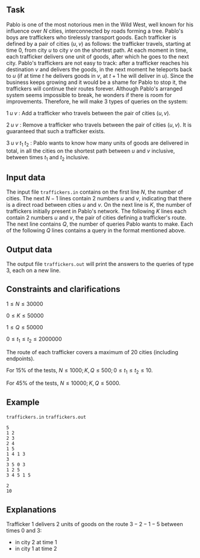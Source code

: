 ## Task

Pablo is one of the most notorious men in the Wild West, well known for his influence over $N$ cities, interconnected by roads forming a tree. Pablo's boys are traffickers who tirelessly transport goods. Each trafficker is defined by a pair of cities $(u, v)$ as follows: the trafficker travels, starting at time $0$, from city $u$ to city $v$ on the shortest path. At each moment in time, each trafficker delivers one unit of goods, after which he goes to the next city. Pablo's traffickers are not easy to track: after a trafficker reaches his destination $v$ and delivers the goods, in the next moment he teleports back to $u$ (if at time $t$ he delivers goods in $v$, at $t + 1$ he will deliver in $u$). Since the business keeps growing and it would be a shame for Pablo to stop it, the traffickers will continue their routes forever. Although Pablo's arranged system seems impossible to break, he wonders if there is room for improvements. Therefore, he will make $3$ types of queries on the system:

$1 \; u \; v$ : Add a trafficker who travels between the pair of cities $(u, v)$.

$2 \; u \; v$ : Remove a trafficker who travels between the pair of cities $(u, v)$. It is guaranteed that such a trafficker exists.

$3 \; u \; v \; t_1 \; t_2$ : Pablo wants to know how many units of goods are delivered in total, in all the cities on the shortest path between $u$ and $v$ inclusive, between times $t_1$ and $t_2$ inclusive.

## Input data

The input file `traffickers.in` contains on the first line $N$, the number of cities. The next $N - 1$ lines contain $2$ numbers $u$ and $v$, indicating that there is a direct road between cities $u$ and $v$. On the next line is $K$, the number of traffickers initially present in Pablo's network. The following $K$ lines each contain $2$ numbers $u$ and $v$, the pair of cities defining a trafficker's route. The next line contains $Q$, the number of queries Pablo wants to make. Each of the following $Q$ lines contains a query in the format mentioned above.

## Output data

The output file `traffickers.out` will print the answers to the queries of type $3$, each on a new line.

## Constraints and clarifications

$1 \leq N \leq 30000$

$0 \leq K \leq 50000$

$1 \leq Q \leq 50000$

$0 \leq t_1 \leq t_2 \leq 2000000$

The route of each trafficker covers a maximum of $20$ cities (including endpoints).

For $15\%$ of the tests, $N \leq 1000; K, Q \leq 500; 0 \leq t_1 \leq t_2 \leq 10$.

For $45\%$ of the tests, $N \leq 10000; K, Q \leq 5000$.

## Example

`traffickers.in` `traffickers.out`

```
5
1 2
2 3
2 4
1 5
1 4 1 3
3
3 5 0 3
1 2 5
3 4 5 1 5
```

```
2
10
```

## Explanations

Trafficker $1$ delivers $2$ units of goods on the route $3-2-1-5$ between times $0$ and $3$:

- in city $2$ at time $1$
- in city $1$ at time $2$